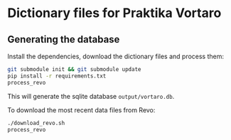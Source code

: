# Dictionary files for Praktika Vortaro

## Generating the database

Install the dependencies, download the dictionary files and process them:

```bash
git submodule init && git submodule update
pip install -r requirements.txt
process_revo
```

This will generate the sqlite database `output/vortaro.db`.

To download the most recent data files from Revo:

```bash
./download_revo.sh
process_revo
```
